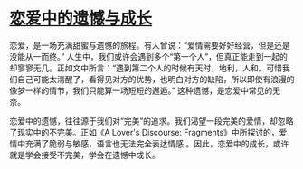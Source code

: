 # [恋爱中的遗憾与成长](https://hoo.be/haijiao)
恋爱，是一场充满甜蜜与遗憾的旅程。有人曾说：“爱情需要好好经营，但是还是没能从一而终。” 人生中，我们或许会遇到多个“第一个人”，但真正能走到一起的却寥寥无几。正如文中所言：“遇到第二个人的时候有天时，地利，人和。可惜我们自己可能太清醒了，看得见对方的优势，也明白对方的缺陷，所以即使有浪漫的像梦一样的情节，我们只能算一场短短的邂逅。” 这种遗憾，是恋爱中常见的无奈。

恋爱中的遗憾，往往源于我们对“完美”的追求。我们渴望一段完美的爱情，却忽略了现实中的不完美。正如《A Lover's Discourse: Fragments》中所探讨的，爱情中充满了脆弱与敏感，语言也无法完全表达情感
。因此，恋爱中的成长，或许就是学会接受不完美，学会在遗憾中成长。

